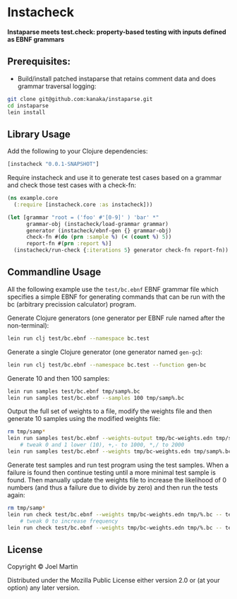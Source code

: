 # Instacheck

**Instaparse meets test.check: property-based testing with inputs defined as EBNF grammars**

## Prerequisites:

* Build/install patched instaparse that retains comment data and does
  grammar traversal logging:
```bash
git clone git@github.com:kanaka/instaparse.git
cd instaparse
lein install
```

## Library Usage

Add the following to your Clojure dependencies:

```clojure
[instacheck "0.0.1-SNAPSHOT"]
```

Require instacheck and use it to generate test cases based on a
grammar and check those test cases with a check-fn:

```clojure
(ns example.core
  (:require [instacheck.core :as instacheck]))

(let [grammar "root = ('foo' #'[0-9]' ) 'bar' *"
      grammar-obj (instacheck/load-grammar grammar)
      generator (instacheck/ebnf-gen {} grammar-obj)
      check-fn #(do (prn :sample %) (< (count %) 5))
      report-fn #(prn :report %)]
  (instacheck/run-check {:iterations 5} generator check-fn report-fn))
```


## Commandline Usage

All the following example use the `test/bc.ebnf` EBNF grammar file
which specifies a simple EBNF for generating commands that can be run
with the bc (arbitrary precission calculator) program.

Generate Clojure generators (one generator per EBNF rule named after
the non-terminal):

```bash
lein run clj test/bc.ebnf --namespace bc.test
```

Generate a single Clojure generator (one generator named `gen-gc`):

```bash
lein run clj test/bc.ebnf --namespace bc.test --function gen-bc
```

Generate 10 and then 100 samples:

```bash
lein run samples test/bc.ebnf tmp/samp%.bc
lein run samples test/bc.ebnf --samples 100 tmp/samp%.bc
```

Output the full set of weights to a file, modify the weights file and
then generate 10 samples using the modified weights file:

```bash
rm tmp/samp*
lein run samples test/bc.ebnf --weights-output tmp/bc-weights.edn tmp/samp%.bc
    # tweak 0 and 1 lower (10), +,- to 1000, *,/ to 2000
lein run samples test/bc.ebnf --weights tmp/bc-weights.edn tmp/samp%.bc
```

Generate test samples and run test program using the test samples.
When a failure is found then continue testing until a more minimal
test sample is found. Then manually update the weights file to
increase the likelihood of 0 numbers (and thus a failure due to divide
by zero) and then run the tests again:

```bash
rm tmp/samp*
lein run check test/bc.ebnf --weights tmp/bc-weights.edn tmp/%.bc -- test/testbc.sh -q %
    # tweak 0 to increase frequency
lein run check test/bc.ebnf --weights tmp/bc-weights.edn tmp/%.bc -- test/testbc.sh -q %
```

## License

Copyright © Joel Martin

Distributed under the Mozilla Public License either version 2.0 or (at
your option) any later version.

